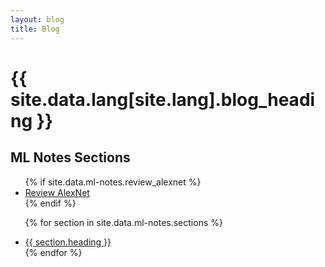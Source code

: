 ```yaml
---
layout: blog
title: Blog
---
```


# {{ site.data.lang[site.lang].blog_heading }}

<h2>ML Notes Sections</h2>
<ul>
  <!-- Link ke Review AlexNet -->
  {% if site.data.ml-notes.review_alexnet %}
    <li>
      <a href="/ml-notes/#review_alexnet">Review AlexNet</a>
    </li>
  {% endif %}

  <!-- Link ke Sections lain -->
  {% for section in site.data.ml-notes.sections %}
    <li>
      <a href="/ml-notes#{{ section.id }}">{{ section.heading }}</a>
    </li>
  {% endfor %}
</ul>
